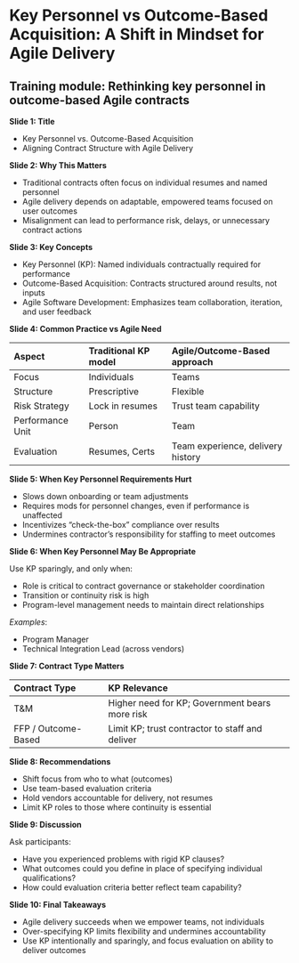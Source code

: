 # Key Personnel vs Outcome-Based Acquisition: A Shift in Mindset for Agile Delivery

## Training module: Rethinking key personnel in outcome-based Agile contracts

**Slide 1: Title**

- Key Personnel vs. Outcome-Based Acquisition  
- Aligning Contract Structure with Agile Delivery

**Slide 2: Why This Matters**

* Traditional contracts often focus on individual resumes and named personnel  
* Agile delivery depends on adaptable, empowered teams focused on user outcomes  
* Misalignment can lead to performance risk, delays, or unnecessary contract actions

**Slide 3: Key Concepts**

* Key Personnel (KP): Named individuals contractually required for performance  
* Outcome-Based Acquisition: Contracts structured around results, not inputs  
* Agile Software Development: Emphasizes team collaboration, iteration, and user feedback

**Slide 4: Common Practice vs Agile Need**

| Aspect | Traditional KP model | Agile/Outcome-Based approach |
| :---- | :---- | :---- |
| Focus | Individuals | Teams |
| Structure | Prescriptive | Flexible |
| Risk Strategy | Lock in resumes | Trust team capability |
| Performance Unit | Person | Team |
| Evaluation | Resumes, Certs | Team experience, delivery history |

**Slide 5: When Key Personnel Requirements Hurt**

* Slows down onboarding or team adjustments  
* Requires mods for personnel changes, even if performance is unaffected  
* Incentivizes “check-the-box” compliance over results  
* Undermines contractor’s responsibility for staffing to meet outcomes

**Slide 6: When Key Personnel May Be Appropriate**

Use KP sparingly, and only when:

* Role is critical to contract governance or stakeholder coordination  
* Transition or continuity risk is high  
* Program-level management needs to maintain direct relationships

_Examples_:

* Program Manager  
* Technical Integration Lead (across vendors)

**Slide 7: Contract Type Matters**

| Contract Type | KP Relevance |
| :---- | :---- |
| T\&M | Higher need for KP; Government bears more risk |
| FFP / Outcome-Based | Limit KP; trust contractor to staff and deliver |

**Slide 8: Recommendations**

* Shift focus from who to what (outcomes)  
* Use team-based evaluation criteria  
* Hold vendors accountable for delivery, not resumes  
* Limit KP roles to those where continuity is essential

**Slide 9: Discussion**

Ask participants:

* Have you experienced problems with rigid KP clauses?  
* What outcomes could you define in place of specifying individual qualifications?  
* How could evaluation criteria better reflect team capability?

**Slide 10: Final Takeaways**

* Agile delivery succeeds when we empower teams, not individuals  
* Over-specifying KP limits flexibility and undermines accountability  
* Use KP intentionally and sparingly, and focus evaluation on ability to deliver outcomes
